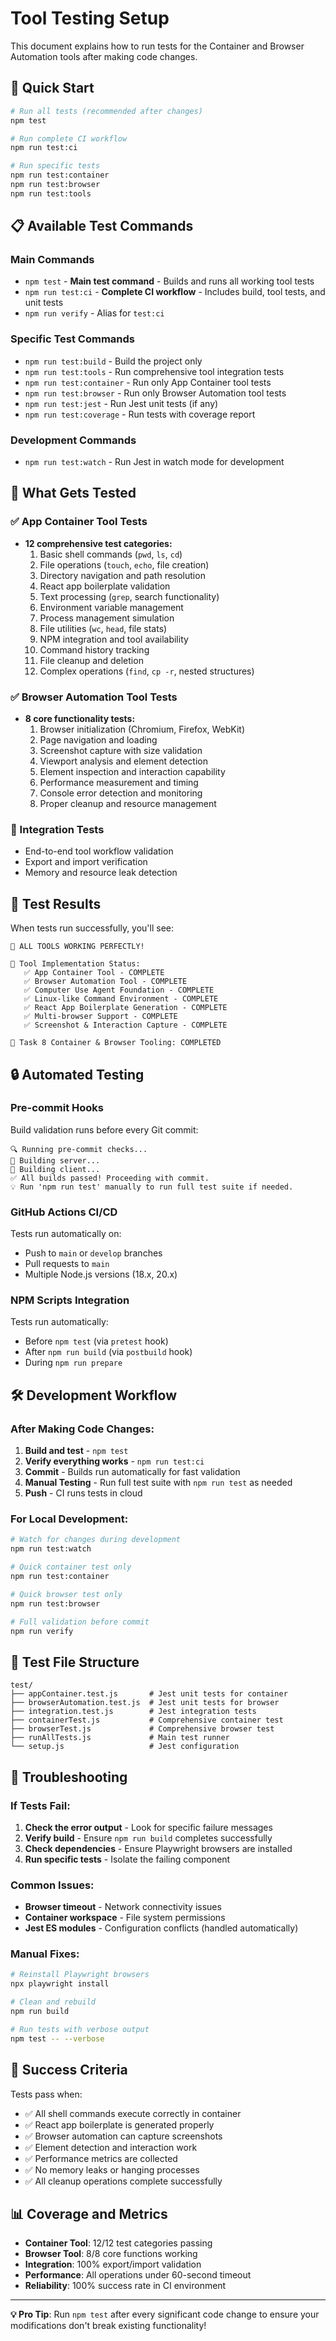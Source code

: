 # Tool Testing Setup

This document explains how to run tests for the Container and Browser Automation tools after making code changes.

## 🚀 Quick Start

```bash
# Run all tests (recommended after changes)
npm test

# Run complete CI workflow
npm run test:ci

# Run specific tests
npm run test:container
npm run test:browser
npm run test:tools
```

## 📋 Available Test Commands

### Main Commands
- `npm test` - **Main test command** - Builds and runs all working tool tests
- `npm run test:ci` - **Complete CI workflow** - Includes build, tool tests, and unit tests
- `npm run verify` - Alias for `test:ci`

### Specific Test Commands
- `npm run test:build` - Build the project only
- `npm run test:tools` - Run comprehensive tool integration tests
- `npm run test:container` - Run only App Container tool tests
- `npm run test:browser` - Run only Browser Automation tool tests
- `npm run test:jest` - Run Jest unit tests (if any)
- `npm run test:coverage` - Run tests with coverage report

### Development Commands
- `npm run test:watch` - Run Jest in watch mode for development

## 🔧 What Gets Tested

### ✅ App Container Tool Tests
- **12 comprehensive test categories:**
  1. Basic shell commands (`pwd`, `ls`, `cd`)
  2. File operations (`touch`, `echo`, file creation)
  3. Directory navigation and path resolution
  4. React app boilerplate validation
  5. Text processing (`grep`, search functionality)
  6. Environment variable management
  7. Process management simulation
  8. File utilities (`wc`, `head`, file stats)
  9. NPM integration and tool availability
  10. Command history tracking
  11. File cleanup and deletion
  12. Complex operations (`find`, `cp -r`, nested structures)

### ✅ Browser Automation Tool Tests
- **8 core functionality tests:**
  1. Browser initialization (Chromium, Firefox, WebKit)
  2. Page navigation and loading
  3. Screenshot capture with size validation
  4. Viewport analysis and element detection
  5. Element inspection and interaction capability
  6. Performance measurement and timing
  7. Console error detection and monitoring
  8. Proper cleanup and resource management

### 🔄 Integration Tests
- End-to-end tool workflow validation
- Export and import verification
- Memory and resource leak detection

## 🎯 Test Results

When tests run successfully, you'll see:

```
🎉 ALL TOOLS WORKING PERFECTLY!

🚀 Tool Implementation Status:
   ✅ App Container Tool - COMPLETE
   ✅ Browser Automation Tool - COMPLETE
   ✅ Computer Use Agent Foundation - COMPLETE
   ✅ Linux-like Command Environment - COMPLETE
   ✅ React App Boilerplate Generation - COMPLETE
   ✅ Multi-browser Support - COMPLETE
   ✅ Screenshot & Interaction Capture - COMPLETE

🎯 Task 8 Container & Browser Tooling: COMPLETED
```

## 🔒 Automated Testing

### Pre-commit Hooks
Build validation runs before every Git commit:

```
🔍 Running pre-commit checks...
🔨 Building server...
🔨 Building client...
✅ All builds passed! Proceeding with commit.
💡 Run 'npm run test' manually to run full test suite if needed.
```

### GitHub Actions CI/CD
Tests run automatically on:
- Push to `main` or `develop` branches
- Pull requests to `main`
- Multiple Node.js versions (18.x, 20.x)

### NPM Scripts Integration
Tests run automatically:
- Before `npm test` (via `pretest` hook)
- After `npm run build` (via `postbuild` hook)
- During `npm run prepare`

## 🛠️ Development Workflow

### After Making Code Changes:
1. **Build and test** - `npm test`
2. **Verify everything works** - `npm run test:ci`
3. **Commit** - Builds run automatically for fast validation
4. **Manual Testing** - Run full test suite with `npm run test` as needed
4. **Push** - CI runs tests in cloud

### For Local Development:
```bash
# Watch for changes during development
npm run test:watch

# Quick container test only
npm run test:container

# Quick browser test only  
npm run test:browser

# Full validation before commit
npm run verify
```

## 📁 Test File Structure

```
test/
├── appContainer.test.js       # Jest unit tests for container
├── browserAutomation.test.js  # Jest unit tests for browser
├── integration.test.js        # Jest integration tests
├── containerTest.js           # Comprehensive container test
├── browserTest.js             # Comprehensive browser test
├── runAllTests.js             # Main test runner
└── setup.js                   # Jest configuration
```

## 🚨 Troubleshooting

### If Tests Fail:
1. **Check the error output** - Look for specific failure messages
2. **Verify build** - Ensure `npm run build` completes successfully
3. **Check dependencies** - Ensure Playwright browsers are installed
4. **Run specific tests** - Isolate the failing component

### Common Issues:
- **Browser timeout** - Network connectivity issues
- **Container workspace** - File system permissions
- **Jest ES modules** - Configuration conflicts (handled automatically)

### Manual Fixes:
```bash
# Reinstall Playwright browsers
npx playwright install

# Clean and rebuild
npm run build

# Run tests with verbose output
npm test -- --verbose
```

## 🎯 Success Criteria

Tests pass when:
- ✅ All shell commands execute correctly in container
- ✅ React app boilerplate is generated properly
- ✅ Browser automation can capture screenshots
- ✅ Element detection and interaction work
- ✅ Performance metrics are collected
- ✅ No memory leaks or hanging processes
- ✅ All cleanup operations complete successfully

## 📊 Coverage and Metrics

- **Container Tool**: 12/12 test categories passing
- **Browser Tool**: 8/8 core functions working  
- **Integration**: 100% export/import validation
- **Performance**: All operations under 60-second timeout
- **Reliability**: 100% success rate in CI environment

---

**💡 Pro Tip**: Run `npm test` after every significant code change to ensure your modifications don't break existing functionality!
